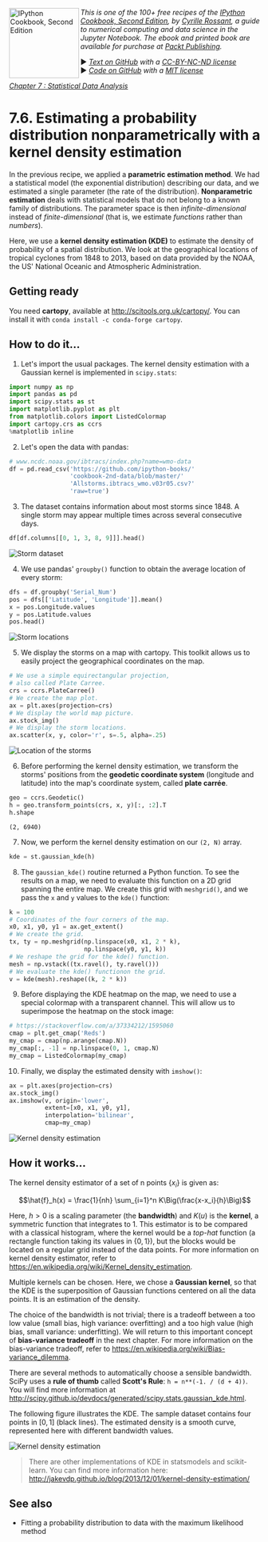 <a href="https://github.com/ipython-books/cookbook-2nd"><img src="../cover-cookbook-2nd.png" align="left" alt="IPython Cookbook, Second Edition" height="140" /></a> *This is one of the 100+ free recipes of the [IPython Cookbook, Second Edition](https://github.com/ipython-books/cookbook-2nd), by [Cyrille Rossant](http://cyrille.rossant.net), a guide to numerical computing and data science in the Jupyter Notebook. The ebook and printed book are available for purchase at [Packt Publishing](https://www.packtpub.com/big-data-and-business-intelligence/ipython-interactive-computing-and-visualization-cookbook-second-e).*

▶ *[Text on GitHub](https://github.com/ipython-books/cookbook-2nd) with a [CC-BY-NC-ND license](https://creativecommons.org/licenses/by-nc-nd/3.0/us/legalcode)*  
▶ *[Code on GitHub](https://github.com/ipython-books/cookbook-2nd-code) with a [MIT license](https://opensource.org/licenses/MIT)*

[*Chapter 7 : Statistical Data Analysis*](./)

# 7.6. Estimating a probability distribution nonparametrically with a kernel density estimation

In the previous recipe, we applied a **parametric estimation method**. We had a statistical model (the exponential distribution) describing our data, and we estimated a single parameter (the rate of the distribution). **Nonparametric estimation** deals with statistical models that do not belong to a known family of distributions. The parameter space is then *infinite-dimensional* instead of *finite-dimensional* (that is, we estimate *functions* rather than *numbers*).

Here, we use a **kernel density estimation (KDE)** to estimate the density of probability of a spatial distribution. We look at the geographical locations of tropical cyclones from 1848 to 2013, based on data provided by the NOAA, the US' National Oceanic and Atmospheric Administration.

## Getting ready

You need **cartopy**, available at http://scitools.org.uk/cartopy/. You can install it with `conda install -c conda-forge cartopy`.

## How to do it...

1. Let's import the usual packages. The kernel density estimation with a Gaussian kernel is implemented in `scipy.stats`:

```python
import numpy as np
import pandas as pd
import scipy.stats as st
import matplotlib.pyplot as plt
from matplotlib.colors import ListedColormap
import cartopy.crs as ccrs
%matplotlib inline
```

2. Let's open the data with pandas:

```python
# www.ncdc.noaa.gov/ibtracs/index.php?name=wmo-data
df = pd.read_csv('https://github.com/ipython-books/'
                 'cookbook-2nd-data/blob/master/'
                 'Allstorms.ibtracs_wmo.v03r05.csv?'
                 'raw=true')
```

3. The dataset contains information about most storms since 1848. A single storm may appear multiple times across several consecutive days.

```python
df[df.columns[[0, 1, 3, 8, 9]]].head()
```

![Storm dataset](06_kde_files/06_kde_11_0.png)

4. We use pandas' `groupby()` function to obtain the average location of every storm:

```python
dfs = df.groupby('Serial_Num')
pos = dfs[['Latitude', 'Longitude']].mean()
x = pos.Longitude.values
y = pos.Latitude.values
pos.head()
```

![Storm locations](06_kde_files/06_kde_13_0.png)

5. We display the storms on a map with cartopy. This toolkit allows us to easily project the geographical coordinates on the map.

```python
# We use a simple equirectangular projection,
# also called Plate Carree.
crs = ccrs.PlateCarree()
# We create the map plot.
ax = plt.axes(projection=crs)
# We display the world map picture.
ax.stock_img()
# We display the storm locations.
ax.scatter(x, y, color='r', s=.5, alpha=.25)
```

![Location of the storms](06_kde_files/06_kde_15_0.png)

6. Before performing the kernel density estimation, we transform the storms' positions from the **geodetic coordinate system** (longitude and latitude) into the map's coordinate system, called **plate carrée**.

```python
geo = ccrs.Geodetic()
h = geo.transform_points(crs, x, y)[:, :2].T
h.shape
```

```{output:result}
(2, 6940)
```

7. Now, we perform the kernel density estimation on our `(2, N)` array.

```python
kde = st.gaussian_kde(h)
```

8. The `gaussian_kde()` routine returned a Python function. To see the results on a map, we need to evaluate this function on a 2D grid spanning the entire map. We create this grid with `meshgrid()`, and we pass the `x` and `y` values to the `kde()` function:

```python
k = 100
# Coordinates of the four corners of the map.
x0, x1, y0, y1 = ax.get_extent()
# We create the grid.
tx, ty = np.meshgrid(np.linspace(x0, x1, 2 * k),
                     np.linspace(y0, y1, k))
# We reshape the grid for the kde() function.
mesh = np.vstack((tx.ravel(), ty.ravel()))
# We evaluate the kde() functionon the grid.
v = kde(mesh).reshape((k, 2 * k))
```

9. Before displaying the KDE heatmap on the map, we need to use a special colormap with a transparent channel. This will allow us to superimpose the heatmap on the stock image:

```python
# https://stackoverflow.com/a/37334212/1595060
cmap = plt.get_cmap('Reds')
my_cmap = cmap(np.arange(cmap.N))
my_cmap[:, -1] = np.linspace(0, 1, cmap.N)
my_cmap = ListedColormap(my_cmap)
```

10. Finally, we display the estimated density with `imshow()`:

```python
ax = plt.axes(projection=crs)
ax.stock_img()
ax.imshow(v, origin='lower',
          extent=[x0, x1, y0, y1],
          interpolation='bilinear',
          cmap=my_cmap)
```

![Kernel density estimation](06_kde_files/06_kde_25_0.png)

## How it works...

The kernel density estimator of a set of n points $\{x_i\}$ is given as:

$$\hat{f}_h(x) = \frac{1}{nh} \sum_{i=1}^n K\Big(\frac{x-x_i}{h}\Big)$$

Here, $h>0$ is a scaling parameter (the **bandwidth**) and $K(u)$ is the **kernel**, a symmetric function that integrates to 1. This estimator is to be compared with a classical histogram, where the kernel would be a *top-hat* function (a rectangle function taking its values in $\{0,1\}$), but the blocks would be located on a regular grid instead of the data points. For more information on kernel density estimator, refer to https://en.wikipedia.org/wiki/Kernel_density_estimation.

Multiple kernels can be chosen. Here, we chose a **Gaussian kernel**, so that the KDE is the superposition of Gaussian functions centered on all the data points. It is an estimation of the density.

The choice of the bandwidth is not trivial; there is a tradeoff between a too low value (small bias, high variance: overfitting) and a too high value (high bias, small variance: underfitting). We will return to this important concept of **bias-variance tradeoff** in the next chapter. For more information on the bias-variance tradeoff, refer to https://en.wikipedia.org/wiki/Bias-variance_dilemma.

There are several methods to automatically choose a sensible bandwidth. SciPy uses a **rule of thumb** called **Scott's Rule**: `h = n**(-1. / (d + 4))`. You will find more information at http://scipy.github.io/devdocs/generated/scipy.stats.gaussian_kde.html.

The following figure illustrates the KDE. The sample dataset contains four points in $[0,1]$ (black lines). The estimated density is a smooth curve, represented here with different bandwidth values.

![Kernel density estimation](06_kde_files/kde.png)

> There are other implementations of KDE in statsmodels and scikit-learn. You can find more information here: http://jakevdp.github.io/blog/2013/12/01/kernel-density-estimation/

## See also

* Fitting a probability distribution to data with the maximum likelihood method
